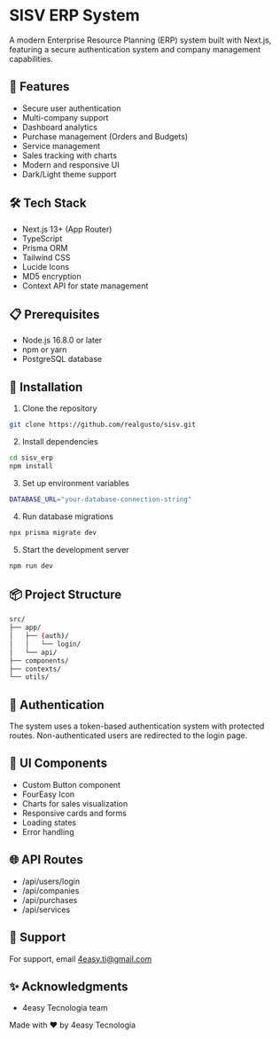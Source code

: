 # SISV ERP System

A modern Enterprise Resource Planning (ERP) system built with Next.js, featuring a secure authentication system and company management capabilities.

## 🚀 Features

- Secure user authentication
- Multi-company support
- Dashboard analytics
- Purchase management (Orders and Budgets)
- Service management
- Sales tracking with charts
- Modern and responsive UI
- Dark/Light theme support

## 🛠️ Tech Stack

- Next.js 13+ (App Router)
- TypeScript
- Prisma ORM
- Tailwind CSS
- Lucide Icons
- MD5 encryption
- Context API for state management

## 📋 Prerequisites

- Node.js 16.8.0 or later
- npm or yarn
- PostgreSQL database

## 🔧 Installation

1. Clone the repository
```bash
git clone https://github.com/realgusto/sisv.git
```

2. Install dependencies
```bash
cd sisv_erp
npm install
```
3. Set up environment variables
```bash
DATABASE_URL="your-database-connection-string"
```
4. Run database migrations
```bash
npx prisma migrate dev
```
5. Start the development server
```bash
npm run dev
```

## 📦 Project Structure
```bash
src/
├── app/
│   ├── (auth)/
│   │   └── login/
│   └── api/
├── components/
├── contexts/
└── utils/
```

## 🔐 Authentication
The system uses a token-based authentication system with protected routes. Non-authenticated users are redirected to the login page.

## 🎨 UI Components
- Custom Button component
- FourEasy Icon
- Charts for sales visualization
- Responsive cards and forms
- Loading states
- Error handling

## 🌐 API Routes
- /api/users/login
- /api/companies
- /api/purchases
- /api/services

## 🤝 Support
For support, email 4easy.ti@gmail.com

## ✨ Acknowledgments
- 4easy Tecnologia team

Made with ❤️ by 4easy Tecnologia
